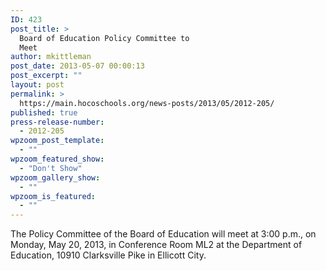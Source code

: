 ```yaml
---
ID: 423
post_title: >
  Board of Education Policy Committee to
  Meet
author: mkittleman
post_date: 2013-05-07 00:00:13
post_excerpt: ""
layout: post
permalink: >
  https://main.hocoschools.org/news-posts/2013/05/2012-205/
published: true
press-release-number:
  - 2012-205
wpzoom_post_template:
  - ""
wpzoom_featured_show:
  - "Don't Show"
wpzoom_gallery_show:
  - ""
wpzoom_is_featured:
  - ""
---
```

The Policy Committee of the Board of Education will meet at 3:00 p.m., on Monday, May 20, 2013, in Conference Room ML2 at the Department of Education, 10910 Clarksville Pike in Ellicott City.
